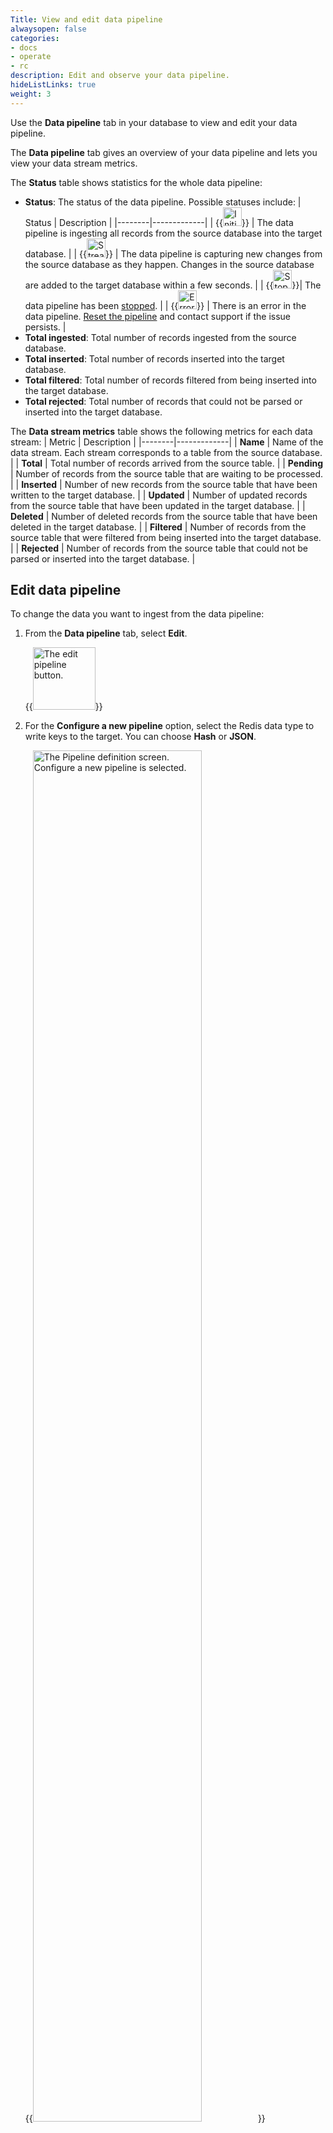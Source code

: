 ```yaml
---
Title: View and edit data pipeline
alwaysopen: false
categories:
- docs
- operate
- rc
description: Edit and observe your data pipeline.
hideListLinks: true
weight: 3
---
```


Use the **Data pipeline** tab in your database to view and edit your data pipeline.

The **Data pipeline** tab gives an overview of your data pipeline and lets you view your data stream metrics. 

The **Status** table shows statistics for the whole data pipeline: 
- **Status**: The status of the data pipeline. Possible statuses include:
    | Status | Description |
    |--------|-------------|
    | {{<image filename="images/rc/rdi/pipeline-status-initial-sync.png#no-click" height=30px alt="Initial Sync" class="inline" >}} | The data pipeline is ingesting all records from the source database into the target database. |
    | {{<image filename="images/rc/rdi/pipeline-status-streaming.png#no-click" height=30px alt="Streaming" class="inline" >}} | The data pipeline is capturing new changes from the source database as they happen. Changes in the source database are added to the target database within a few seconds. |
    | {{<image filename="images/rc/rdi/pipeline-status-stopped.png#no-click" height=30px alt="Stopped" class="inline" >}}| The data pipeline has been [stopped](#stop-and-restart-data-pipeline). |
    | {{<image filename="images/rc/rdi/pipeline-status-error.png#no-click" height=30px alt="Error" class="inline" >}} | There is an error in the data pipeline. [Reset the pipeline](#reset-data-pipeline) and contact support if the issue persists. |
- **Total ingested**: Total number of records ingested from the source database.
- **Total inserted**: Total number of records inserted into the target database.
- **Total filtered**: Total number of records filtered from being inserted into the target database.
- **Total rejected**: Total number of records that could not be parsed or inserted into the target database.

The **Data stream metrics** table shows the following metrics for each data stream:
| Metric | Description |
|--------|-------------|
| **Name** | Name of the data stream. Each stream corresponds to a table from the source database.  |
| **Total** | Total number of records arrived from the source table. |
| **Pending** | Number of records from the source table that are waiting to be processed. |
| **Inserted** | Number of new records from the source table that have been written to the target database. |
| **Updated** | Number of updated records from the source table that have been updated in the target database. |
| **Deleted** | Number of deleted records from the source table that have been deleted in the target database. |
| **Filtered** | Number of records from the source table that were filtered from being inserted into the target database. |
| **Rejected** | Number of records from the source table that could not be parsed or inserted into the target database. |


## Edit data pipeline

To change the data you want to ingest from the data pipeline:

1. From the **Data pipeline** tab, select **Edit**.

    {{<image filename="images/rc/rdi/rdi-edit-button.png" alt="The edit pipeline button." width=100px >}}

1. For the **Configure a new pipeline** option, select the Redis data type to write keys to the target. You can choose **Hash** or **JSON**. 

    {{<image filename="images/rc/rdi/rdi-configure-new-pipeline.png" alt="The Pipeline definition screen. Configure a new pipeline is selected." width=75% >}}
    
    Select **Continue**.
    
    {{<image filename="images/rc/rdi/rdi-continue-button.png" alt="The continue button." width=150px >}}

1. Select the schema and tables you want to migrate to the target database from the **Source data selection** list. 

    {{<image filename="images/rc/rdi/rdi-select-source-data.png" alt="The select source data section. " width=75% >}}

    You can select any number of columns from a table.

    {{<image filename="images/rc/rdi/rdi-select-columns.png" alt="The select source data section. A table is expanded with a few columns selected." width=75% >}}

    If any tables are missing a unique constraint, the **Missing unique constraint** list will appear. Select the columns that define a unique constraint for those tables from the list.

    {{<image filename="images/rc/rdi/rdi-missing-unique-constraint.png" alt="The missing unique constraint list." width=75% >}}

    {{<image filename="images/rc/rdi/rdi-select-constraints.png" alt="The missing unique constraint list with columns selected." width=75% >}}

    Select **Add schema** to add more database schemas.

    {{<image filename="images/rc/rdi/rdi-add-schema.png" alt="The add schema button." width=150px >}}
    
    Select **Delete** to delete a schema. You must have at least one schema to continue.

    {{<image filename="images/rc/rdi/rdi-delete-schema.png" alt="The delete schema button." width=50px >}}

    After you've selected the schemas and tables you want to sync, select **Continue**.

     {{<image filename="images/rc/rdi/rdi-continue-button.png" alt="The continue button." width=150px >}}

1. Review the tables you selected in the **Summary** and select how you want to update the data pipeline:

    - **Apply to new data changes only**: The data pipeline will only synchronize new updates to the schema and tables selected. The data pipeline will not ingest any data from new schemas or tables that are selected.
    - **Reset pipeline (re-process all data)**: The data pipeline will re-ingest all of the selected data.
    - **Flush cached data and reset pipeline**: The data pipeline will flush the target Redis database, and then re-ingest all of the selected data from the source database.

1. Select **Apply changes**.

At this point, the data pipeline will apply the changes. If you selected **Reset pipeline** or **Flush cached data and reset pipeline**, the data pipeline will ingest data from the source database to the target database. After this initial sync is complete, the data pipeline enters the *change streaming* phase, where changes are captured as they happen.

If you selected **Apply to new data changes only**, the data pipeline will enter the *change streaming* phase without ingesting data.

## Reset data pipeline

Resetting the data pipeline creates a new baseline snapshot from the current state of your source database, and re-processes the data from the source database to the target Redis database. You may want to reset the pipeline if the source and target databases were disconnected or you made large changes to the data pipeline.

To reset the data pipeline and restart the ingest process:

1. From the **Data pipeline** tab, select **More actions**, and then **Reset pipeline**.

1. If you want to flush the database, check **Flush target database**. 

1. Select **Reset data pipeline**.

At this point, the data pipeline will re-ingest data from the source database to your target Redis database. 

## Stop and restart data pipeline

To stop the data pipeline from synchronizing new data:

1. From the **Data pipeline** tab, select **More actions**, and then **Stop pipeline**.

1. Select **Stop data pipeline** to confirm.

Stopping the data pipeline will suspend data processing. To restart the pipeline from the **Data pipeline** tab, select **More actions**, and then **Start pipeline**.

## Delete pipeline

To delete the data pipeline:

1. From the **Data pipeline** tab, select **More actions**, and then **Delete pipeline**.

1. Select **Delete data pipeline** to confirm.

Deleted data pipelines cannot be recovered.